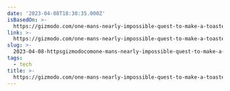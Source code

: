 ```yaml
---
date: '2023-04-08T18:30:35.000Z'
isBasedOn: >-
  https://gizmodo.com/one-mans-nearly-impossible-quest-to-make-a-toaster-from-5794368
link: >-
  https://gizmodo.com/one-mans-nearly-impossible-quest-to-make-a-toaster-from-5794368
slug: >-
  2023-04-08-httpsgizmodocomone-mans-nearly-impossible-quest-to-make-a-toaster-from-5794368
tags:
  - tech
title: >-
  https://gizmodo.com/one-mans-nearly-impossible-quest-to-make-a-toaster-from-5794368
---
```


